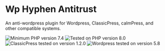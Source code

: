 # Wp Hyphen Antitrust

An anti-wordpress plugin for Wordpress, ClassicPress, calmPress, and other compatible systems.

![Minimum PHP version 7.4](https://img.shields.io/badge/PHP_minimum-7.4-8892bf.svg?style=flat-square)
![Tested on PHP version 8.0](https://img.shields.io/badge/PHP_tested-8.0-8892bf.svg?style=flat-square)
![ClassicPress tested on version 1.2.0](https://img.shields.io/badge/ClassicPress_tested-1.2.0-03768e.svg?style=flat-square)
![Wordpress tested on version 5.8](https://img.shields.io/badge/Wordpress_tested-5.8-2271b1.svg?style=flat-square)
